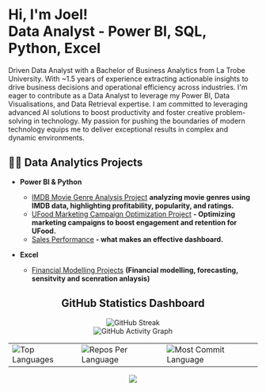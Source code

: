 
<h1>Hi, I'm Joel! <br/>  <a >Data Analyst</a> - <a >Power BI</a>, <a >SQL</a>, <a >Python</a>, <a >Excel</a></h1>

Driven Data Analyst with a Bachelor of Business Analytics from La Trobe University. With ~1.5 years of experience extracting actionable insights to drive business decisions and operational efficiency across industries. I'm eager to contribute as a Data Analyst to leverage my Power BI, Data Visualisations, and Data Retrieval expertise. I am committed to leveraging advanced AI solutions to boost productivity and foster creative problem-solving in technology. My passion for pushing the boundaries of modern technology equips me to deliver exceptional results in complex and dynamic environments.


<h2>👨‍💻 Data Analytics Projects</h2>

- <b>Power BI & Python</b>
  - [IMDB Movie Genre Analysis Project](https://github.com/JoelMartinm/Movie_Genre_Analysis)  <b> analyzing movie genres using IMDB data, highlighting profitability, popularity, and ratings.</b>
  - [UFood Marketing Campaign Optimization Project](https://github.com/JoelMartinm/Marketing-Campaign-Optimization-Project)  <b> - Optimizing marketing campaigns to boost engagement and retention for UFood.  </b>
  - [Sales Performance](https://github.com/AlexVasilevski2/DashboardsPortfolio/tree/main)  <b> - what makes an effective dashboard. </b>
 


- <b>Excel</b>
  - [Financial Modelling Projects](https://github.com/AlexVasilevski2/Excel-Dashboards/tree/main)  <b>(Financial modelling, forecasting, sensitvity and scenration anlaysis)</b>

<h2 align="center"> GitHub Statistics Dashboard </h2>

<div align="center">
 
  <img src="https://streak-stats.demolab.com/?user=Joelmartinm&theme=highcontrast&hide_border=true" alt="GitHub Streak" />
  <br>
   <img src="https://github-readme-activity-graph.vercel.app/graph?username=Joelmartinm&custom_title=Joel's's%20GitHub%20Activity%20Graph&hide_border=true&border_radius=15&bg_color=000000&color=FFD700&line=1E90FF&point=1E90FF&area_color=000000&title_color=FFD700&area=true" alt="GitHub Activity Graph" />

<br>
<div align="center">
<table>
  <tr>
    <td>
      <img src="https://github-readme-stats.vercel.app/api/top-langs/?username=Joelmartinm&hide=html&hide_border=true&layout=compact&langs_count=8&theme=highcontrast" alt="Top Languages">
    </td>
    <td>
      <img src="https://github-profile-summary-cards.vercel.app/api/cards/repos-per-language?username=Joelmartinm&theme=highcontrast&hide_border=true" alt="Repos Per Language">
    </td>
    <td>
      <img src="https://github-profile-summary-cards.vercel.app/api/cards/most-commit-language?username=Joelmartinm&theme=highcontrast&hide_border=true" alt="Most Commit Language">
    </td>
  </tr>
</table>

</div>

<img src="https://github-profile-summary-cards.vercel.app/api/cards/profile-details?username=Joelmartinm&theme=highcontrast&hide_border=true">



